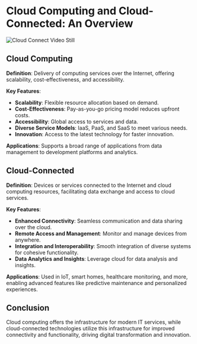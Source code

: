 
# Cloud Computing and Cloud-Connected: An Overview

![Cloud Connect Video Still](https://www.intelsat.com/wp-content/uploads/2020/08/cloud-connect-video-still-1.jpg)

## Cloud Computing

**Definition**: Delivery of computing services over the Internet, offering scalability, cost-effectiveness, and accessibility.

**Key Features**:
- **Scalability**: Flexible resource allocation based on demand.
- **Cost-Effectiveness**: Pay-as-you-go pricing model reduces upfront costs.
- **Accessibility**: Global access to services and data.
- **Diverse Service Models**: IaaS, PaaS, and SaaS to meet various needs.
- **Innovation**: Access to the latest technology for faster innovation.

**Applications**: Supports a broad range of applications from data management to development platforms and analytics.

## Cloud-Connected

**Definition**: Devices or services connected to the Internet and cloud computing resources, facilitating data exchange and access to cloud services.

**Key Features**:
- **Enhanced Connectivity**: Seamless communication and data sharing over the cloud.
- **Remote Access and Management**: Monitor and manage devices from anywhere.
- **Integration and Interoperability**: Smooth integration of diverse systems for cohesive functionality.
- **Data Analytics and Insights**: Leverage cloud for data analysis and insights.

**Applications**: Used in IoT, smart homes, healthcare monitoring, and more, enabling advanced features like predictive maintenance and personalized experiences.

## Conclusion

Cloud computing offers the infrastructure for modern IT services, while cloud-connected technologies utilize this infrastructure for improved connectivity and functionality, driving digital transformation and innovation.
